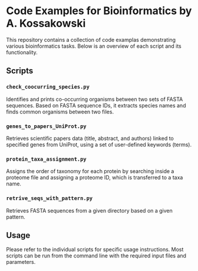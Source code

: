 # Code Examples for Bioinformatics by A. Kossakowski

This repository contains a collection of code examplas demonstrating various bioinformatics tasks. Below is an overview of each script and its functionality.

## Scripts

### `check_coocurring_species.py`
Identifies and prints co-occurring organisms between two sets of FASTA sequences. Based on FASTA sequence IDs, it extracts species names and finds common organisms between two files.

### `genes_to_papers_UniProt.py`
Retrieves scientific papers data (title, abstract, and authors) linked to specified genes from UniProt, using a set of user-defined keywords (terms).

### `protein_taxa_assignment.py`
Assigns the order of taxonomy for each protein by searching inside a proteome file and assigning a proteome ID, which is transferred to a taxa name.

### `retrive_seqs_with_pattern.py`
Retrieves FASTA sequences from a given directory based on a given pattern.

## Usage

Please refer to the individual scripts for specific usage instructions. Most scripts can be run from the command line with the required input files and parameters.
